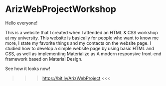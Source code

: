 # ArizWebProjectWorkshop
Hello everyone!

This is a website that I created when I attended an HTML & CSS workshop at my university.
This website is basically for people who want to know me more, I state my favorite things and my contacts on the website page.
I studied how to develop a simple website page by using basic HTML and CSS,
as well as implementing Materialize as A modern responsive front-end framework based on Material Design.

See how it looks now!
>>> https://bit.ly/ArizWebProject <<<
